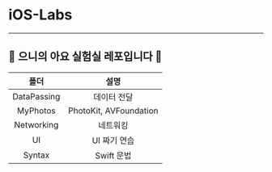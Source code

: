 # iOS-Labs
---------------
## 👻 으니의 아요 실험실 레포입니다 🧪

| 폴더 |   설명   |
| :--: | :----------: |
| DataPassing | 데이터 전달 |
| MyPhotos | PhotoKit, AVFoundation |
| Networking | 네트워킹 |
| UI | UI 짜기 연습 |
| Syntax | Swift 문법 |
